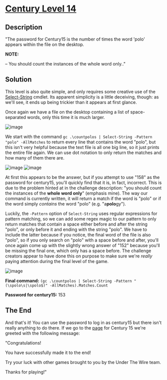 # [Century Level 14](https://underthewire.tech/century-14)
## Description
"The password for Century15 is the number of times the word 'polo' appears within the file on the desktop.

**NOTE:**

– You should count the instances of the whole word only.."

## Solution
This level is also quite simple, and only requires some creative use of the [Select-String](https://learn.microsoft.com/en-us/powershell/module/microsoft.powershell.utility/select-string?view=powershell-7.5) cmdlet. Its apparent simplicity is a little deceiving, though: as we'll see, it ends up being trickier than it appears at first glance.

Once again we have a file on the desktop containing a list of space-separated words, only this time it is much larger.

![image](https://github.com/user-attachments/assets/d783fd65-8356-4b50-a783-ddd25396dc9a)

We start with the command `gc .\countpolos | Select-String -Pattern "polo" -AllMatches` to return every line that contains the word "polo", but this isn't very helpful because the text file is all one big line, so it just prints the entire file again. We can use dot notation to only return the matches and how many of them there are.

![image](https://github.com/user-attachments/assets/f82ada8a-1e95-413b-9e2e-669df0c50c9a)
![image](https://github.com/user-attachments/assets/0c14980b-ee70-4623-b38e-bb985f1e715b)

At first this appears to be the answer, but if you attempt to use "158" as the password for century15, you'll quickly find that it is, in fact, incorrect. This is due to the problem hinted at in the challenge description: "you should count the instances of the **whole word only**" (emphasis mine). The way our command is currently written, it will return a match if the word is "polo" or if the word simply *contains* the word "polo" (e.g. "a**polo**gy").

Luckily, the `-Pattern` option of `Select-String` uses regular expressions for pattern matching, so we can add some regex magic to our pattern to only return matches that contain a space either before and after the string "polo", or only before it and ending with the string "polo". We have to include the latter because if you notice, the final word of the file is also "polo", so if you only search on "polo" with a space before and after, you'll once again come up with the slightly wrong answer of "152" because you'll be missing the final one, which only has a space before. The challenge creators appear to have done this on purpose to make sure we're *really* paying attention during the final level of the game.

![image](https://github.com/user-attachments/assets/c1cec48b-e0cf-4784-97dc-3c1f1b11604d)

**Final command:** `(gc .\countpolos | Select-String -Pattern "(\spolo\s|\spolo$)" -AllMatches).Matches.Count`

**Password for century15:** 153

## The End
And that's it! You can use the password to log in as century15 but there isn't really anything to do there. If we go to the [page](https://underthewire.tech/century-15) for Century 15 we're greeted with the following message:

"Congratulations!

You have successfully made it to the end!

Try your luck with other games brought to you by the Under The Wire team.

Thanks for playing!"
